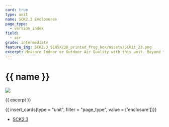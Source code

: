 ```yaml
---
card: true
type: unit
name: SCK2.3 Enclosures
page_type:
  - version_index
field:
  - air
grade: intermediate
feature_img: SCK2.3_SEN5X/3D_printed_frog_box/assets/SCKit_23.png
excerpt: Measure Indoor or Outdoor Air Quality with this unit. Beyond the metrics from the kit, it can measure CO2 with a very reliable CO2 sensor!
---
```


# {{ name }}

![]({{feature_img}})

{{ excerpt }}

{{ insert_cards(type = "unit", filter = "page_type", value = ['enclosure'])}}

- [SCK2.3](SCK2.3_SEN5X/3D_printed_frog_box)